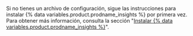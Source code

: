 Si no tienes un archivo de configuración, sigue las instrucciones para instalar {% data variables.product.prodname_insights %} por primera vez. Para obtener más información, consulta la sección "[Instalar {% data variables.product.prodname_insights %}](/insights/installing-and-configuring-github-insights/installing-github-insights#installing-github-insights)".
